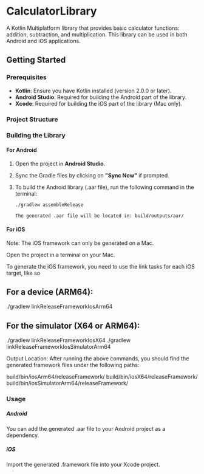 # CalculatorLibrary

A Kotlin Multiplatform library that provides basic calculator functions: addition, subtraction, and multiplication. This library can be used in both Android and iOS applications.

## Getting Started

### Prerequisites

- **Kotlin**: Ensure you have Kotlin installed (version 2.0.0 or later).
- **Android Studio**: Required for building the Android part of the library.
- **Xcode**: Required for building the iOS part of the library (Mac only).

### Project Structure
### Building the Library

#### For Android

1. Open the project in **Android Studio**.
2. Sync the Gradle files by clicking on **"Sync Now"** if prompted.
3. To build the Android library (.aar file), run the following command in the terminal:

   ```bash
   ./gradlew assembleRelease

   The generated .aar file will be located in: build/outputs/aar/

#### For iOS
Note: The iOS framework can only be generated on a Mac.

Open the project in a terminal on your Mac.

To generate the iOS framework, you need to use the link tasks for each iOS target, like so
## For a device (ARM64):
./gradlew linkReleaseFrameworkIosArm64

## For the simulator (X64 or ARM64):
./gradlew linkReleaseFrameworkIosX64
./gradlew linkReleaseFrameworkIosSimulatorArm64
 
Output Location: After running the above commands, you should find the generated framework files under the following paths:

build/bin/iosArm64/releaseFramework/
build/bin/iosX64/releaseFramework/
build/bin/iosSimulatorArm64/releaseFramework/


### Usage

##### Android
You can add the generated .aar file to your Android project as a dependency.

##### iOS
Import the generated .framework file into your Xcode project.
